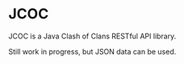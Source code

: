 # JCOC

JCOC is a Java Clash of Clans RESTful API library.
 
Still work in progress, but JSON data can be used.
